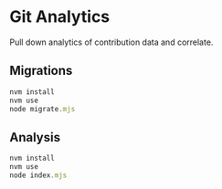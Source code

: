 # Git Analytics

Pull down analytics of contribution data and correlate.

## Migrations

```javascript
nvm install
nvm use
node migrate.mjs
```


## Analysis

```javascript
nvm install
nvm use
node index.mjs
```
